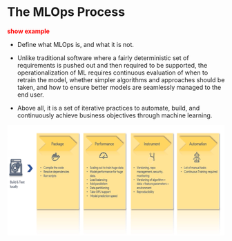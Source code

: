 # The MLOps Process
<span style="color:red">**show example**</span>
- Define what MLOps is, and what it is not.

- Unlike traditional software where a fairly deterministic set of requirements is pushed out and then required
  to be supported, the operationalization of ML requires continuous evaluation of when to retrain the model,
  whether simpler algorithms and approaches should be taken, and how to ensure better models are seamlessly
  managed to the end user.

- Above all, it is a set of iterative practices to automate, build, and continuously achieve business
  objectives through machine learning.

![mlops_process](./imgs/mlops_process.png)

